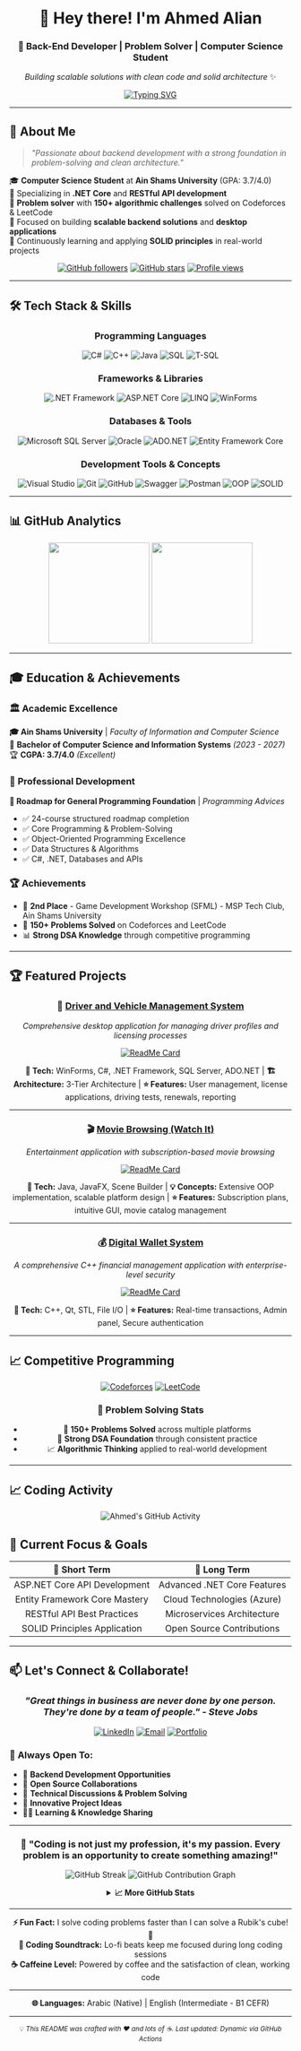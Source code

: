 # <div align="center">👋 Hey there! I'm Ahmed Alian</div>

<div align="center">
  
### 🚀 Back-End Developer | Problem Solver | Computer Science Student

*Building scalable solutions with clean code and solid architecture* ✨

[![Typing SVG](https://readme-typing-svg.herokuapp.com?font=Fira+Code&size=22&duration=3000&pause=1000&color=00D9FF&center=true&vCenter=true&width=600&lines=Backend+Developer+%7C+.NET+Core+Specialist;Building+RESTful+APIs;150%2B+Problems+Solved;Always+Learning%2C+Always+Growing)](https://git.io/typing-svg)

</div>

---

## 🌟 About Me

> *"Passionate about backend development with a strong foundation in problem-solving and clean architecture."*

🎓 **Computer Science Student** at **Ain Shams University** (GPA: 3.7/4.0)  
💼 Specializing in **.NET Core** and **RESTful API development**  
🧠 **Problem solver** with **150+ algorithmic challenges** solved on Codeforces & LeetCode  
🎯 Focused on building **scalable backend solutions** and **desktop applications**  
🌱 Continuously learning and applying **SOLID principles** in real-world projects

<div align="center">

[![GitHub followers](https://img.shields.io/github/followers/ahmedalian7?style=social)](https://github.com/ahmedalian7)
[![GitHub stars](https://img.shields.io/github/stars/ahmedalian7?style=social)](https://github.com/ahmedalian7)
[![Profile views](https://komarev.com/ghpvc/?username=ahmedalian7&color=blueviolet&style=flat-square&label=Profile+Views)](https://github.com/ahmedalian7)

</div>

---

## 🛠️ Tech Stack & Skills

<div align="center">

### **Programming Languages**
![C#](https://img.shields.io/badge/C%23-239120?style=for-the-badge&logo=c-sharp&logoColor=white)
![C++](https://img.shields.io/badge/C++-00599C?style=for-the-badge&logo=cplusplus&logoColor=white)
![Java](https://img.shields.io/badge/Java-007396?style=for-the-badge&logo=java&logoColor=white)
![SQL](https://img.shields.io/badge/SQL-4479A1?style=for-the-badge&logo=sql&logoColor=white)
![T-SQL](https://img.shields.io/badge/T--SQL-4479A1?style=for-the-badge&logo=microsoft-sql-server&logoColor=white)

### **Frameworks & Libraries**
![.NET Framework](https://img.shields.io/badge/.NET%20Framework-512BD4?style=for-the-badge&logo=dotnet&logoColor=white)
![ASP.NET Core](https://img.shields.io/badge/ASP.NET%20Core-512BD4?style=for-the-badge&logo=dotnet&logoColor=white)
![LINQ](https://img.shields.io/badge/LINQ-512BD4?style=for-the-badge&logo=dotnet&logoColor=white)
![WinForms](https://img.shields.io/badge/WinForms-512BD4?style=for-the-badge&logo=dotnet&logoColor=white)

### **Databases & Tools**
![Microsoft SQL Server](https://img.shields.io/badge/SQL%20Server-CC2927?style=for-the-badge&logo=microsoft-sql-server&logoColor=white)
![Oracle](https://img.shields.io/badge/Oracle-F80000?style=for-the-badge&logo=oracle&logoColor=white)
![ADO.NET](https://img.shields.io/badge/ADO.NET-512BD4?style=for-the-badge&logo=dotnet&logoColor=white)
![Entity Framework Core](https://img.shields.io/badge/EF%20Core-512BD4?style=for-the-badge&logo=dotnet&logoColor=white)

### **Development Tools & Concepts**
![Visual Studio](https://img.shields.io/badge/Visual%20Studio-5C2D91?style=for-the-badge&logo=visual-studio&logoColor=white)
![Git](https://img.shields.io/badge/Git-F05032?style=for-the-badge&logo=git&logoColor=white)
![GitHub](https://img.shields.io/badge/GitHub-181717?style=for-the-badge&logo=github&logoColor=white)
![Swagger](https://img.shields.io/badge/Swagger-85EA2D?style=for-the-badge&logo=swagger&logoColor=black)
![Postman](https://img.shields.io/badge/Postman-FF6C37?style=for-the-badge&logo=postman&logoColor=white)
![OOP](https://img.shields.io/badge/OOP-FF6B6B?style=for-the-badge&logoColor=white)
![SOLID](https://img.shields.io/badge/SOLID-4ECDC4?style=for-the-badge&logoColor=white)

</div>

---

## 📊 GitHub Analytics

<div align="center">
  
<img height="180em" src="https://github-readme-stats.vercel.app/api?username=ahmedalian7&show_icons=true&theme=radical&include_all_commits=true&count_private=true"/>
<img height="180em" src="https://github-readme-stats.vercel.app/api/top-langs/?username=ahmedalian7&layout=compact&langs_count=8&theme=radical"/>

</div>

---

## 🎓 Education & Achievements

### 🏛️ **Academic Excellence**
**🎓 Ain Shams University** | *Faculty of Information and Computer Science*  
📜 **Bachelor of Computer Science and Information Systems** *(2023 - 2027)*  
🏆 **CGPA: 3.7/4.0** *(Excellent)*  

### 📜 **Professional Development**
**🎯 Roadmap for General Programming Foundation** | *Programming Advices*
- ✅ 24-course structured roadmap completion
- ✅ Core Programming & Problem-Solving
- ✅ Object-Oriented Programming Excellence
- ✅ Data Structures & Algorithms
- ✅ C#, .NET, Databases and APIs

### 🏆 **Achievements**
- 🥈 **2nd Place** - Game Development Workshop (SFML) - MSP Tech Club, Ain Shams University
- 💪 **150+ Problems Solved** on Codeforces and LeetCode
- 📊 **Strong DSA Knowledge** through competitive programming

---

## 🏆 Featured Projects

<div align="center">

### 🚗 [Driver and Vehicle Management System](https://github.com/AhmedAlian7/DVLD-Project)
*Comprehensive desktop application for managing driver profiles and licensing processes*

[![ReadMe Card](https://github-readme-stats.vercel.app/api/pin/?username=ahmedalian7&repo=DVLD-Project&theme=radical)](https://github.com/ahmedalian7/DVLD-Project)

**🔧 Tech:** WinForms, C#, .NET Framework, SQL Server, ADO.NET  | **🏗️ Architecture:** 3-Tier Architecture   | **⭐ Features:** User management, license applications, driving tests, renewals, reporting

---

### 🎬 [Movie Browsing (Watch It)](https://github.com/AhmedAlian7/Watch_It)
*Entertainment application with subscription-based movie browsing*

[![ReadMe Card](https://github-readme-stats.vercel.app/api/pin/?username=ahmedalian7&repo=Watch_It&theme=radical)](https://github.com/ahmedalian7/Watch_It)

**🔧 Tech:** Java, JavaFX, Scene Builder | **💡 Concepts:** Extensive OOP implementation, scalable platform design  | **⭐ Features:** Subscription plans, intuitive GUI, movie catalog management

---

### 💰 [Digital Wallet System](https://github.com/AhmedAlian7/DigitalWalletSystemV02)
*A comprehensive C++ financial management application with enterprise-level security*

[![ReadMe Card](https://github-readme-stats.vercel.app/api/pin/?username=ahmedalian7&repo=DigitalWalletSystemV02&theme=radical)](https://github.com/ahmedalian7/DigitalWalletSystemV02)

**🔧 Tech:** C++, Qt, STL, File I/O | **⭐ Features:** Real-time transactions, Admin panel, Secure authentication

</div>

---

## 📈 Competitive Programming

<div align="center">

[![Codeforces](https://img.shields.io/badge/Codeforces-445f9d?style=for-the-badge&logo=Codeforces&logoColor=white)](https://codeforces.com/profile/anmad.alian689)
[![LeetCode](https://img.shields.io/badge/LeetCode-000000?style=for-the-badge&logo=LeetCode&logoColor=#d16c06)](https://leetcode.com/Ahmed_Alian7)

### 💪 **Problem Solving Stats**
- 🎯 **150+ Problems Solved** across multiple platforms
- 🧠 **Strong DSA Foundation** through consistent practice
- 📈 **Algorithmic Thinking** applied to real-world development

</div>

---

## 📈 Coding Activity

<!--START_SECTION:activity-->
<!--END_SECTION:activity-->

<div align="center">

![Ahmed's GitHub Activity](https://github-readme-activity-graph.vercel.app/graph?username=ahmedalian7&theme=react-dark&hide_border=true&area=true)

</div>

## 🎯 Current Focus & Goals

<div align="center">

| 🎯 **Short Term** | 🚀 **Long Term** |
|:---:|:---:|
| ASP.NET Core API Development | Advanced .NET Core Features |
| Entity Framework Core Mastery | Cloud Technologies (Azure) |
| RESTful API Best Practices | Microservices Architecture |
| SOLID Principles Application | Open Source Contributions |

</div>

---

## 📫 Let's Connect & Collaborate!

<div align="center">

### *"Great things in business are never done by one person. They're done by a team of people." - Steve Jobs*

[![LinkedIn](https://img.shields.io/badge/LinkedIn-0077B5?style=for-the-badge&logo=linkedin&logoColor=white)](https://www.linkedin.com/in/ahmedalian7)
[![Email](https://img.shields.io/badge/Email-D14836?style=for-the-badge&logo=gmail&logoColor=white)](mailto:ahmedalian.dev@gmail.com)
[![Portfolio](https://img.shields.io/badge/Portfolio-000000?style=for-the-badge&logo=vercel&logoColor=white)](https://ahmedalian-portfolio.vercel.app/)

</div>

### 🤝 **Always Open To:**
- 💼 **Backend Development Opportunities**
- 🚀 **Open Source Collaborations**  
- 🧠 **Technical Discussions & Problem Solving**
- 🌟 **Innovative Project Ideas**
- 👨‍🏫 **Learning & Knowledge Sharing**

---

<div align="center">

### 🌟 **"Coding is not just my profession, it's my passion. Every problem is an opportunity to create something amazing!"** 

![GitHub Streak](https://github-readme-streak-stats.herokuapp.com/?user=ahmedalian7&theme=react&hide_border=true)
![GitHub Contribution Graph](https://ghchart.rshah.org/409ba5/ahmedalian7)
<details>
<summary><b>📈 More GitHub Stats</b></summary>

![Trophy](https://github-profile-trophy.vercel.app/?username=ahmedalian7&theme=darkhub&no-frame=true&row=1&column=6)

</details>

---

**⚡ Fun Fact:** I solve coding problems faster than I can solve a Rubik's cube! 🎲  
**🎵 Coding Soundtrack:** Lo-fi beats keep me focused during long coding sessions  
**☕ Caffeine Level:** Powered by coffee and the satisfaction of clean, working code  

---

**🌐 Languages:** Arabic (Native) | English (Intermediate - B1 CEFR)

---

<sub>💡 <i>This README was crafted with ❤️ and lots of ☕. Last updated: Dynamic via GitHub Actions</i></sub>
</div>
